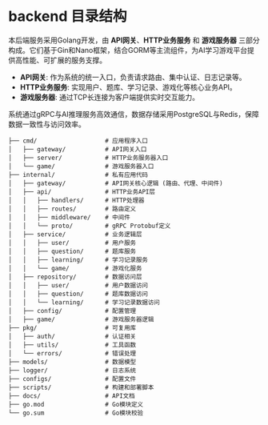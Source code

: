 # backend 目录结构

本后端服务采用Golang开发，由 **API网关**、**HTTP业务服务** 和 **游戏服务器** 三部分构成。它们基于Gin和Nano框架，结合GORM等主流组件，为AI学习游戏平台提供高性能、可扩展的服务支撑。

- **API网关**: 作为系统的统一入口，负责请求路由、集中认证、日志记录等。
- **HTTP业务服务**: 实现用户、题库、学习记录、游戏化等核心业务API。
- **游戏服务器**: 通过TCP长连接为客户端提供实时交互能力。

系统通过gRPC与AI推理服务高效通信，数据存储采用PostgreSQL与Redis，保障数据一致性与访问效率。

```
├── cmd/                   # 应用程序入口
│   ├── gateway/           # API网关入口
│   ├── server/            # HTTP业务服务器入口
│   └── game/              # 游戏服务器入口
├── internal/              # 私有应用代码
│   ├── gateway/           # API网关核心逻辑 (路由、代理、中间件)
│   ├── api/               # HTTP业务API层
│   │   ├── handlers/      # HTTP处理器
│   │   ├── routes/        # 路由定义
│   │   ├── middleware/    # 中间件
│   │   └── proto/         # gRPC Protobuf定义
│   ├── service/           # 业务逻辑层
│   │   ├── user/          # 用户服务
│   │   ├── question/      # 题库服务
│   │   ├── learning/      # 学习记录服务
│   │   └── game/          # 游戏化服务
│   ├── repository/        # 数据访问层
│   │   ├── user/          # 用户数据访问
│   │   ├── question/      # 题库数据访问
│   │   └── learning/      # 学习记录数据访问
│   ├── config/            # 配置管理
│   ├── game/              # 游戏服务器逻辑
├── pkg/                   # 可复用库
│   ├── auth/              # 认证相关
│   ├── utils/             # 工具函数
│   └── errors/            # 错误处理
├── models/                # 数据模型
├── logger/                # 日志系统
├── configs/               # 配置文件
├── scripts/               # 构建和部署脚本
├── docs/                  # API文档
├── go.mod                 # Go模块定义
└── go.sum                 # Go模块校验
```
